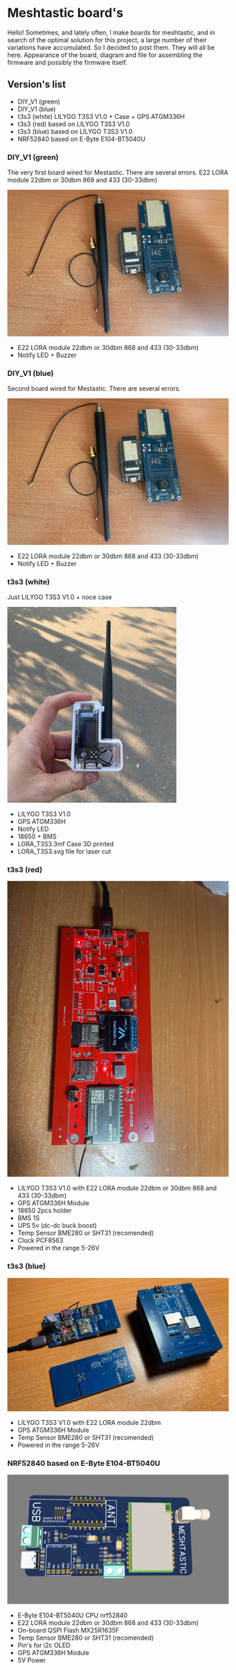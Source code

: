 # Meshtastic board's

Hello!
Sometimes, and lately often, I make boards for meshtastic, and in search of the optimal solution for this project, a large number of their variations have accumulated. So I decided to post them. They will all be here. Appearance of the board, diagram and file for assembling the firmware and possibly the firmware itself.

## Version's list
- DIY_V1 (green)
- DIY_V1 (blue)
- t3s3 (white) LILYGO T3S3 V1.0 + Case + GPS ATGM336H
- t3s3 (red) based on LILYGO T3S3 V1.0
- t3s3 (blue) based on LILYGO T3S3 V1.0
- NRF52840 based on E-Byte E104-BT5040U 



### DIY_V1 (green) 
The very first board wired for Mestastic. There are several errors. 
E22 LORA module 22dbm or 30dbm 868 and 433 (30-33dbm) 

![](https://github.com/kkwestt/Meshtastic-board-s/blob/a70f731179a8acc23f7498bdf04835c082e6f1e3/diy_v1_blue/diy_v1_blue.jpg)

- E22 LORA module 22dbm or 30dbm 868 and 433 (30-33dbm) 
- Notify LED + Buzzer


### DIY_V1 (blue) 
Second board wired for Mestastic. There are several errors.


![](https://github.com/kkwestt/Meshtastic-board-s/blob/56067dfa795629560050608790e9b81ca606c778/diy_v1_blue/diy_v1_blue.jpg)

- E22 LORA module 22dbm or 30dbm 868 and 433 (30-33dbm) 
- Notify LED + Buzzer


### t3s3 (white) 
Just LILYGO T3S3 V1.0 + noce case

![](https://github.com/kkwestt/Meshtastic-board-s/blob/a70f731179a8acc23f7498bdf04835c082e6f1e3/t3s3_white/t3s3_white.jpg)

- LILYGO T3S3 V1.0
- GPS ATGM336H
- Notify LED
- 18650 + BMS 
- LORA_T3S3.3mf Case 3D printed
- LORA_T3S3.svg file for laser cut


### t3s3 (red) 

![](https://github.com/kkwestt/Meshtastic-board-s/blob/a70f731179a8acc23f7498bdf04835c082e6f1e3/t3s3_red/t3s3_red.jpg)

- LILYGO T3S3 V1.0 with E22 LORA module 22dbm or 30dbm 868 and 433 (30-33dbm) 
- GPS ATGM336H Module
- 18650 2pcs holder
- BMS 1S
- UPS 5v (dc-dc buck boost)
- Temp Sensor BME280 or SHT31 (recomended)
- Clock PCF8563
- Powered in the range 5-26V


### t3s3 (blue) 

![](https://github.com/kkwestt/Meshtastic-board-s/blob/a70f731179a8acc23f7498bdf04835c082e6f1e3/t3s3_blue/t3s3_blue.jpg)

- LILYGO T3S3 V1.0 with E22 LORA module 22dbm
- GPS ATGM336H Module
- Temp Sensor BME280 or SHT31 (recomended)
- Powered in the range 5-26V


### NRF52840 based on E-Byte E104-BT5040U 

![](https://github.com/kkwestt/Meshtastic-board-s/blob/a70f731179a8acc23f7498bdf04835c082e6f1e3/nrf52840/nrf52840.png)
 
- E-Byte E104-BT5040U CPU nrf52840  
- E22 LORA module 22dbm or 30dbm 868 and 433 (30-33dbm) 
- On-board QSPI Flash MX25R1635F
- Temp Sensor BME280 or SHT31 (recomended)
- Pin's for i2c OLED 
- GPS ATGM336H Module
- 5V Power



